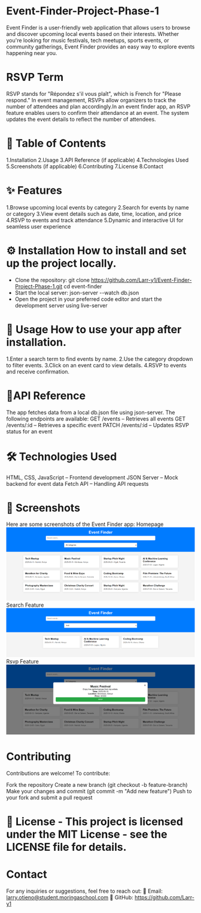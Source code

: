 # Event-Finder-Project-Phase-1
Event Finder is a user-friendly web application that allows users to browse and discover upcoming local events based on their interests. Whether you're looking for music festivals, tech meetups, sports events, or community gatherings, Event Finder provides an easy way to explore events happening near you.

# RSVP Term
RSVP stands for "Répondez s'il vous plaît", which is French for "Please respond." In event management, RSVPs allow organizers to track the number of attendees and plan accordingly.In an event finder app, an RSVP feature enables users to confirm their attendance at an event. The system updates the event details to reflect the number of attendees.

# 📝 Table of Contents
1.Installation
2.Usage
3.API Reference (if applicable)
4.Technologies Used
5.Screenshots (if applicable)
6.Contributing
7.License
8.Contact

# ✨ Features
1.Browse upcoming local events by category
2.Search for events by name or category
3.View event details such as date, time, location, and price
4.RSVP to events and track attendance
5.Dynamic and interactive UI for seamless user experience

# ⚙️ Installation How to install and set up the project locally.
- Clone the repository: git clone https://github.com/Larr-y1/Event-Finder-Project-Phase-1.git
                        cd event-finder
- Start the local server: json-server --watch db.json
- Open the project in your preferred code editor and start the development server using live-server 

# 🚀 Usage How to use your app after installation.
1.Enter a search term to find events by name.
2.Use the category dropdown to filter events.
3.Click on an event card to view details.
4.RSVP to events and receive confirmation.

# 🔌API Reference 
The app fetches data from a local db.json file using json-server. The following endpoints are available:
GET /events – Retrieves all events
GET /events/:id – Retrieves a specific event
PATCH /events/:id – Updates RSVP status for an event

# 🛠 Technologies Used
HTML, CSS, JavaScript – Frontend development
JSON Server – Mock backend for event data
Fetch API – Handling API requests

# 📸 Screenshots 
Here are some screenshots of the Event Finder app:
Homepage  
![Homepage](screenshots/image.png)
 Search Feature  
![Search Feature](screenshots/search.png)
Rsvp Feature  
![Search Feature](screenshots/Rsvp.png)


# Contributing
Contributions are welcome! To contribute:

Fork the repository
Create a new branch (git checkout -b feature-branch)
Make your changes and commit (git commit -m "Add new feature")
Push to your fork and submit a pull request

# 📜 License - This project is licensed under the MIT License - see the LICENSE file for details.

# Contact
For any inquiries or suggestions, feel free to reach out:
📧 Email: larry.otieno@student.moringaschool.com
🐙 GitHub: https://github.com/Larr-y1

